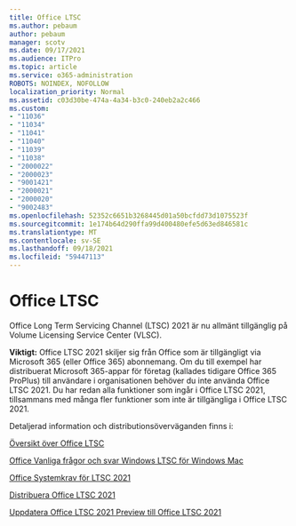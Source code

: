 ```yaml
---
title: Office LTSC
ms.author: pebaum
author: pebaum
manager: scotv
ms.date: 09/17/2021
ms.audience: ITPro
ms.topic: article
ms.service: o365-administration
ROBOTS: NOINDEX, NOFOLLOW
localization_priority: Normal
ms.assetid: c03d30be-474a-4a34-b3c0-240eb2a2c466
ms.custom:
- "11036"
- "11034"
- "11041"
- "11040"
- "11039"
- "11038"
- "2000022"
- "2000023"
- "9001421"
- "2000021"
- "2000020"
- "9002483"
ms.openlocfilehash: 52352c6651b3268445d01a50bcfdd73d1075523f
ms.sourcegitcommit: 1e174b64d290ffa99d400480efe5d63ed846581c
ms.translationtype: MT
ms.contentlocale: sv-SE
ms.lasthandoff: 09/18/2021
ms.locfileid: "59447113"
---
```

# <a name="office-ltsc"></a>Office LTSC

Office Long Term Servicing Channel (LTSC) 2021 är nu allmänt tillgänglig på Volume Licensing Service Center (VLSC).

**Viktigt:** Office LTSC 2021 skiljer sig från Office som är tillgängligt via Microsoft 365 (eller Office 365) abonnemang. Om du till exempel har distribuerat Microsoft 365-appar för företag (kallades tidigare Office 365 ProPlus) till användare i organisationen behöver du inte använda Office LTSC 2021. Du har redan alla funktioner som ingår i Office LTSC 2021, tillsammans med många fler funktioner som inte är tillgängliga i Office LTSC 2021.

Detaljerad information och distributionsöverväganden finns i:

[Översikt över Office LTSC](https://docs.microsoft.com/deployoffice/ltsc2021/overview)  

[Office Vanliga frågor och svar Windows LTSC för Windows Mac](https://support.microsoft.com/office/office-ltsc-for-windows-and-mac-faq-d574cf0b-3ebc-42cf-9035-a3b837e0463c)  

[Office Systemkrav för LTSC 2021](https://www.microsoft.com/microsoft-365/microsoft-365-and-office-resources?rtc=1#coreui-heading-kg69bnh)

[Distribuera Office LTSC 2021](https://docs.microsoft.com/deployoffice/ltsc2021/deploy)

[Uppdatera Office LTSC 2021 Preview till Office LTSC 2021](https://docs.microsoft.com/deployoffice/ltsc2021/update-from-preview)